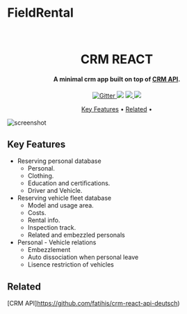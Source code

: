 # FieldRental

<h1 align="center">
  <br>
  CRM REACT
  <br>
</h1>

<h4 align="center">A minimal crm app built on top of <a href="https://github.com/fatihis/crm-react-api-deutsch" target="_blank">CRM API</a>.</h4>

<p align="center">
  <a href="https://badge.fury.io/js/electron-markdownify">
    <img src="https://badge.fury.io/js/electron-markdownify.svg"
         alt="Gitter">
  </a>
  <a href="https://gitter.im/amitmerchant1990/electron-markdownify"><img src="https://badges.gitter.im/amitmerchant1990/electron-markdownify.svg"></a>
  <a href="https://saythanks.io/to/bullredeyes@gmail.com">
      <img src="https://img.shields.io/badge/SayThanks.io-%E2%98%BC-1EAEDB.svg">
  </a>
  <a href="https://www.paypal.me/AmitMerchant">
    <img src="https://img.shields.io/badge/$-donate-ff69b4.svg?maxAge=2592000&amp;style=flat">
  </a>
</p>

<p align="center">
  <a href="#key-features">Key Features</a> •
  <a href="#related">Related</a> •
</p>

![screenshot](https://raw.githubusercontent.com/amitmerchant1990/electron-markdownify/master/app/img/markdownify.gif)

## Key Features

* Reserving personal database
  - Personal.
  - Clothing.
  - Education and certifications.
  - Driver and Vehicle.
* Reserving vehicle fleet database
  - Model and usage area.
  - Costs.
  - Rental info.
  - Inspection track.
  - Related and embezzled personals
* Personal - Vehicle relations  
  - Embezzlement
  - Auto dissociation when personal leave
  - Lisence restriction of vehicles


## Related

[CRM API]https://github.com/fatihis/crm-react-api-deutsch)



